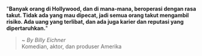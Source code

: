 "**Banyak orang di Hollywood, dan di mana-mana, beroperasi dengan rasa takut. Tidak ada yang mau dipecat, jadi semua orang takut mengambil risiko. Ada uang yang terlibat, dan ada juga karier dan reputasi yang dipertaruhkan.**"

> ~ _By Billy Eichner_  
Komedian, aktor, dan produser Amerika
